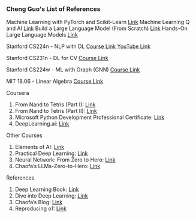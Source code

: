 ### Cheng Guo's List of References
Machine Learning with PyTorch and Scikit-Learn [Link](https://github.com/rasbt/machine-learning-book) 
Machine Learning Q and AI [Link](https://github.com/rasbt/MachineLearning-QandAI-book)
Build a Large Language Model (From Scratch) [Link](https://github.com/rasbt/LLMs-from-scratch)
Hands-On Large Language Models [Link](https://github.com/HandsOnLLM/Hands-On-Large-Language-Models) 

Stanford CS224n - NLP with DL
[Course Link](https://web.stanford.edu/class/archive/cs/cs224n/cs224n.1234/) 
[YouTube Link](https://www.youtube.com/playlist?list=PLoROMvodv4rMFqRtEuo6SGjY4XbRIVRd4) 

Stanford CS231n - DL for CV
[Course Link](https://cs231n.stanford.edu/) 

Stanford CS224w - ML with Graph (GNN)
[Course Link](https://web.stanford.edu/class/cs224w/) 

MIT 18.06 - Linear Algebra
[Course Link](https://ocw.mit.edu/courses/18-06-linear-algebra-spring-2010/) 

Coursera
1. From Nand to Tetris (Part I): [Link](https://www.coursera.org/learn/build-a-computer) 
2. From Nand to Tetris (Part II): [Link](https://www.coursera.org/learn/nand2tetris2) 
3. Microsoft Python Development Professional Certificate: [Link](https://www.coursera.org/professional-certificates/microsoft-python-developer) 
4. DeepLearning.ai: [Link](https://www.coursera.org/partners/deeplearning-ai) 

Other Courses
1. Elements of AI: [Link](https://www.elementsofai.com/) 
2. Practical Deep Learning: [Link](https://course.fast.ai/) 
3. Neural Network: From Zero to Hero: [Link](https://karpathy.ai/zero-to-hero.html) 
4. Chaofa’s LLMs-Zero-to-Hero: [Link](https://github.com/bbruceyuan/LLMs-Zero-to-Hero) 

References
1. Deep Learning Book: [Link](https://www.deeplearningbook.org/) 
2. Dive into Deep Learning: [Link](https://d2l.ai/)
3. Chaofa’s Blog: [Link](https://bruceyuan.com/) 
4. Reproducing o1: [Link](https://medium.com/@peakji/a-small-step-towards-reproducing-openai-o1-b9a756a00855) 
